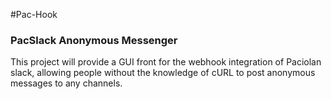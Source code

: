 #Pac-Hook
### PacSlack Anonymous Messenger

This project will provide a GUI front for the webhook integration of Paciolan slack, allowing people without the knowledge of cURL to post anonymous messages to any channels.
